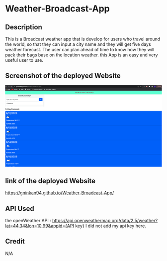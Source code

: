# Weather-Broadcast-App

## Description
This is a Broadcast weather app that is develop for users who travel around the world, so that they can input a city name and they will get five days weather forecast.
The user can plan ahead of time to know how they will pack their bags base on the location weather. this App is an easy and very useful user to use. 

## Screenshot of the deployed Website
![alt text](assets/images/Screen%20Shot%202023-06-12%20at%208.44.33%20AM.png)



## link of the deployed Website

https://gninkan94.github.io/Weather-Broadcast-App/

## API Used

the openWeather API : https://api.openweathermap.org/data/2.5/weather?lat=44.34&lon=10.99&appid={API key}
I did not add my api key here.

## Credit
N/A
